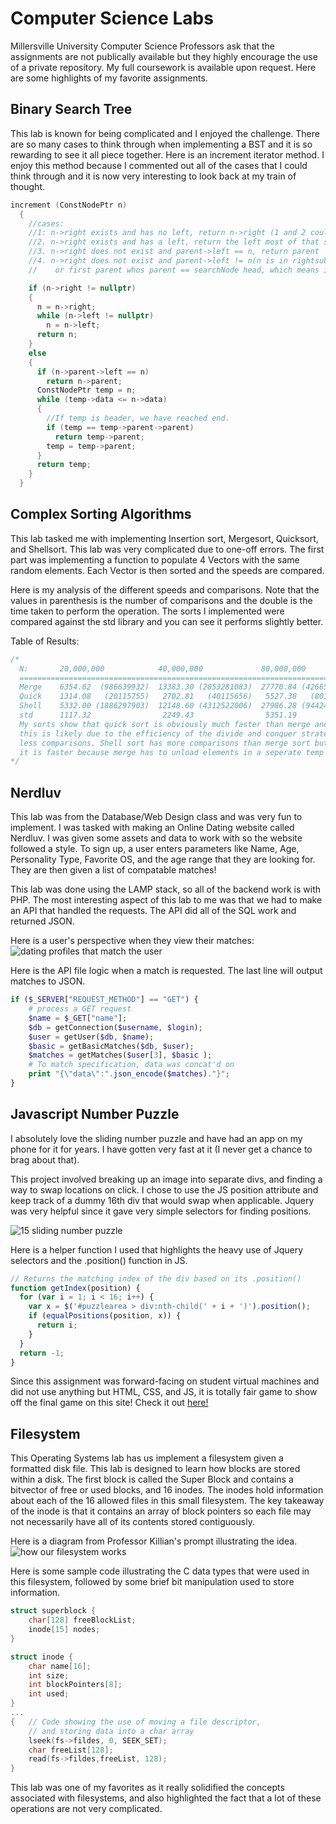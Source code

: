 # Computer Science Labs

Millersville University Computer Science Professors ask that 
the assignments are not publically available but they highly 
encourage the use of a private repository. My full coursework is 
available upon request. Here are some highlights of my favorite 
assignments.

## Binary Search Tree

This lab is known for being complicated and I enjoyed the 
challenge. There are so many cases to think through when implementing
a BST and it is so rewarding to see it all piece together. 
Here is an increment iterator method. I enjoy this method because I commented out all of 
the cases that I could think through and it is now very interesting
to look back at my train of thought.

```cpp
increment (ConstNodePtr n)
  {
    //cases:
    //1: n->right exists and has no left, return n->right (1 and 2 could be on while(n->left !=nullptr))
    //2. n->right exists and has a left, return the left most of that subtree
    //3. n->right does not exist and parent->left == n, return parent
    //4. n->right does not exist and parent->left != n(n is in rightsubtree),return first parent > n->data
    //    or first parent whos parent == searchNode head, which means it is header 

    if (n->right != nullptr)
    {
      n = n->right;
      while (n->left != nullptr)
        n = n->left;
      return n;
    } 
    else 
    {
      if (n->parent->left == n)
        return n->parent;
      ConstNodePtr temp = n; 
      while (temp->data <= n->data)
      {
        //If temp is header, we have reached end. 
        if (temp == temp->parent->parent)
          return temp->parent;
        temp = temp->parent;
      }
      return temp;
    }
  }
```

## Complex Sorting Algorithms

This lab tasked me with implementing Insertion sort, Mergesort, 
Quicksort, and Shellsort. This lab was very complicated 
due to one-off errors. The first part was implementing 
a function to populate 4 Vectors with the same 
random elements. Each Vector is then sorted and the 
speeds are compared. 

Here is my analysis of the different speeds and 
comparisons. Note that the values in parenthesis is the number of comparisons 
and the double is the time taken to perform the operation. The sorts I implemented 
were compared against the std library and you can see it performs slightly better. 

Table of Results:
```cpp
/*
  N:       20,000,000            40,000,000             80,000,000    
  ============================================================================
  Merge    6354.62  (986639932)  13383.30 (2053281083)  27770.84 (4266548415)
  Quick    1314.08   (20115755)   2702.81   (40115656)   5527.38   (80112085)
  Shell    5332.00 (1886297903)  12148.60 (4312522006)  27986.28 (9442491664)
  std      1117.32                2249.43                5351.19
  My sorts show that quick sort is obviously much faster than merge and shell, 
  this is likely due to the efficiency of the divide and conquer strategy and 
  less comparisons. Shell sort has more comparisons than merge sort but I believe 
  it is faster because merge has to unload elements in a seperate temp vector. 
*/
```

## Nerdluv

This lab was from the Database/Web Design class and was very fun to implement. 
I was tasked with making an Online Dating website called Nerdluv. 
I was given some assets and data to work with so the website followed a style. 
To sign up, a user enters parameters like Name, Age, Personality Type, Favorite OS, 
and the age range that they are looking for. They are then given a list of compatable 
matches!

This lab was done using the LAMP stack, so all of the backend work is with PHP. 
The most interesting aspect of this lab to me was that we had to make an API that 
handled the requests. The API did all of the SQL work and returned JSON. 

Here is a user's perspective when they view their matches:
![dating profiles that match the user](/images/nerdluv.png)

Here is the API file logic when a match is requested. 
The last line will output matches to JSON.
```php
if ($_SERVER["REQUEST_METHOD"] == "GET") {
	# process a GET request
	$name = $_GET["name"];
	$db = getConnection($username, $login);
	$user = getUser($db, $name);
	$basic = getBasicMatches($db, $user);
	$matches = getMatches($user[3], $basic ); 
	# To match specification, data was concat'd on
	print "{\"data\":".json_encode($matches)."}";
}
```

## Javascript Number Puzzle

I absolutely love the sliding number puzzle and have had an app on my phone 
for it for years. I have gotten very fast at it (I never get a chance to brag about that).

This project involved breaking up an image into separate divs, and finding a way 
to swap locations on click. I chose to use the JS position attribute and keep track 
of a dummy 16th div that would swap when applicable. Jquery was very helpful since 
it gave very simple selectors for finding positions. 

![15 sliding number puzzle](/images/fifteen.png)

Here is a helper function I used that highlights the heavy use of 
Jquery selectors and the .position() function in JS. 
```js
// Returns the matching index of the div based on its .position()
function getIndex(position) {
  for (var i = 1; i < 16; i++) {
    var x = $('#puzzlearea > div:nth-child(' + i + ')').position();
    if (equalPositions(position, x)) {
      return i;
    }
  }
  return -1;
}
```

Since this assignment was forward-facing on student virtual machines and 
did not use anything but HTML, CSS, and JS, it is totally fair game 
to show off the final game on this site! 
Check it out [here!](/puzzle/fifteen.html)

## Filesystem

This Operating Systems lab has us implement a filesystem given a formatted disk file. 
This lab is designed to learn how blocks are stored within 
a disk. The first block is called the Super Block and 
contains a bitvector of free or used blocks, and 16 inodes.
The inodes hold information about each of the 16 allowed files
in this small filesystem. The key takeaway of the inode is 
that it contains an array of block pointers so each file may 
not necessarily have all of its contents stored contiguously. 

Here is a diagram from Professor Killian's prompt illustrating the idea.
![how our filesystem works](/images/filesystem.png)

Here is some sample code illustrating the C data types
that were used in this filesystem, followed by some 
brief bit manipulation used to store information. 

```c
struct superblock {
    char[128] freeBlockList;
    inode[15] nodes;
}

struct inode {
    char name[16];
    int size;
    int blockPointers[8];
    int used;
}
...
{   // Code showing the use of moving a file descriptor,
    // and storing data into a char array
    lseek(fs->fildes, 0, SEEK_SET);
    char freeList[128];
    read(fs->fildes,freeList, 128);
}
```

This lab was one of my favorites as it really solidified 
the concepts associated with filesystems, and also highlighted
the fact that a lot of these operations are not very complicated. 